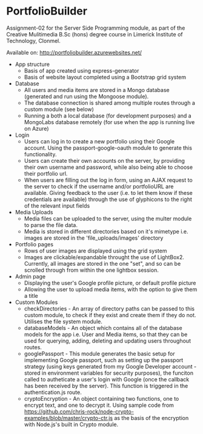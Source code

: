 # PortfolioBuilder

Assignment-02 for the Server Side Programming module, as part of the Creative Mulitimedia B.Sc (hons) degree course in Limerick Institute of Technology, Clonmel.

Available on: http://portfoliobuilder.azurewebsites.net/

- App structure
    - Basis of app created using express-generator
    - Basis of website layout completed using a Bootstrap grid system
- Database
    - All users and media items are stored in a Mongo database (generated and run using the Mongoose module).
    - The database connection is shared among multiple routes through a custom module (see below)
    - Running a both a local database (for development purposes) and a MongoLabs database remotely (for use when the app is running live on Azure)
- Login
    - Users can log in to create a new portfolio using their Google account. Using the passport-google-oauth module to generate this functionality.
    - Users can create their own accounts on the server, by providing their own username and password, while also being able to choose their portfolio url.
    - When users are filling out the log in form, using an AJAX request to the server to check if the username and/or portfolioURL are available. Giving feedback to the user (i.e. to let them know if these credentials are available) through the use of glyphicons to the right of the relevant input fields
- Media Uploads
    - Media files can be uploaded to the server, using the multer module to parse the file data.
    - Media is stored in different directories based on it's mimetype i.e. images are stored in the 'file_uploads/images' directory
- Portfolio pages
    - Rows of user images are displayed using the grid system
    - Images are clickable/expandable throught the use of LightBox2. Currently, all images are stored in the one "set", and so can be scrolled through from within the one lightbox session.
- Admin page
    - Displaying the user's Google profile picture, or default profile picture
    - Allowing the user to upload media items, with the option to give them a title
- Custom Modules
    - checkDirectories - An array of directory paths can be passed to this custom module, to check if they exist and create them if they do not. Utilises the file system module.
    - databaseModels - An object which contains all of the database models for the app i.e. User and Media items, so that they can be used for querying, adding, deleting and updating users throughout routes.
    - googlePassport - This module generates the basic setup for implementing Google passport, such as setting up the passport strategy (using keys generated from my Google Developer account - stored in environment variables for security purposes), the funciton called to autheticate a user's login with Google (once the callback has been received by the server). This function is triggered in the authentication.js route.
    - cryptoEncryption - An object containing two functions, one to encrypt text, and one to decrypt it. Using sample code from https://github.com/chris-rock/node-crypto-examples/blob/master/crypto-ctr.js as the basis of the encryption with Node.js's built in Crypto module.